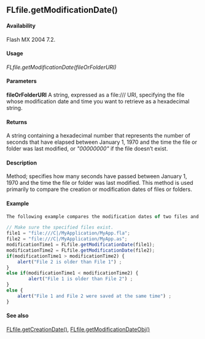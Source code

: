 ## FLfile.getModificationDate()

#### Availability

Flash MX 2004 7.2.

#### Usage

*FLfile.getModificationDate(fileOrFolderURI)*

#### Parameters

**fileOrFolderURI** A string, expressed as a file:/// URI, specifying the file whose modification date and time you want to retrieve as a hexadecimal string.

#### Returns

A string containing a hexadecimal number that represents the number of seconds that have elapsed between January 1, 1970 and the time the file or folder was last modified, or *"00000000"* if the file doesn’t exist.

#### Description

Method; specifies how many seconds have passed between January 1, 1970 and the time the file or folder was last modified. This method is used primarily to compare the creation or modification dates of files or folders.

#### Example

```javascript
The following example compares the modification dates of two files and determines which of the two was modified more recently:

// Make sure the specified files exist.
file1 = "file:///C|/MyApplication/MyApp.fla"; 
file2 = "file:///C|/MyApplication/MyApp.as";
modificationTime1 = FLfile.getModificationDate(file1); 
modificationTime2 = FLfile.getModificationDate(file2); 
if(modificationTime1 > modificationTime2) {
    alert("File 2 is older than File 1") ;
}
else if(modificationTime1 < modificationTime2) { 
        alert("File 1 is older than File 2") ;
}
else {
    alert("File 1 and File 2 were saved at the same time") ;
}

```
#### See also

[FLfile.getCreationDate()](../FLfile_object/FLfile4.md), [FLfile.getModificationDateObj()](../FLfile_object/FLfile7.md)

<span id="FLfile.getModificationDateObj()" class="anchor"></span>
